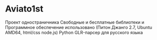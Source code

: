 # Aviato1st
Проект одностраничника
Свободные и бесплатные библиотеки и Программное обеспечение использовано (Питон Джанго 2.7, Ubuntu AMD64, html/css node.js) 
Python GLR-парсер для русского языка
